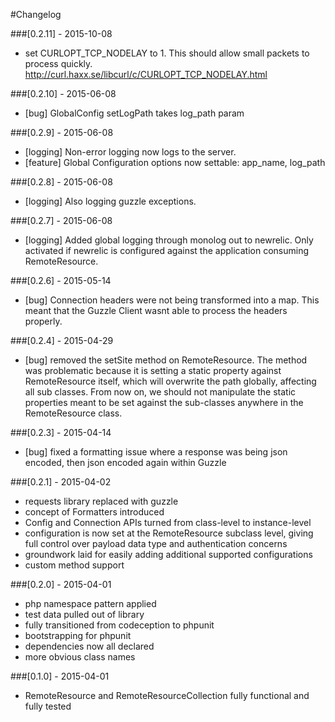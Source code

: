 #Changelog

###[0.2.11] - 2015-10-08
- set CURLOPT_TCP_NODELAY to 1. This should allow small packets to process quickly. http://curl.haxx.se/libcurl/c/CURLOPT_TCP_NODELAY.html

###[0.2.10] - 2015-06-08
- [bug] GlobalConfig setLogPath takes log_path param

###[0.2.9] - 2015-06-08
- [logging] Non-error logging now logs to the server.
- [feature] Global Configuration options now settable: app_name, log_path

###[0.2.8] - 2015-06-08
- [logging] Also logging guzzle exceptions.

###[0.2.7] - 2015-06-08
- [logging] Added global logging through monolog out to newrelic. Only activated if newrelic is configured against the application consuming RemoteResource.

###[0.2.6] - 2015-05-14
- [bug] Connection headers were not being transformed into a map. This meant that the Guzzle Client wasnt able to process the headers properly.

###[0.2.4] - 2015-04-29
- [bug] removed the setSite method on RemoteResource. The method was problematic because it is setting a static property against RemoteResource itself, which will overwrite the path globally, affecting all sub classes.
  From now on, we should not manipulate the static properties meant to be set against the sub-classes anywhere in the RemoteResource class.

###[0.2.3] - 2015-04-14
- [bug] fixed a formatting issue where a response was being json encoded, then json encoded again within Guzzle

###[0.2.1] - 2015-04-02
- requests library replaced with guzzle
- concept of Formatters introduced
- Config and Connection APIs turned from class-level to instance-level
- configuration is now set at the RemoteResource subclass level, giving full control over payload data type and authentication concerns
- groundwork laid for easily adding additional supported configurations
- custom method support

###[0.2.0] - 2015-04-01
- php namespace pattern applied
- test data pulled out of library
- fully transitioned from codeception to phpunit
- bootstrapping for phpunit
- dependencies now all declared
- more obvious class names

###[0.1.0] - 2015-04-01
- RemoteResource and RemoteResourceCollection fully functional and fully tested
